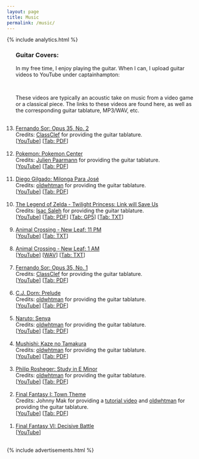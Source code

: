 ```yaml
---
layout: page
title: Music
permalink: /music/
---
```


{% include analytics.html %}
<script src="https://apis.google.com/js/platform.js"></script>

<OL reversed>

<H3>Guitar Covers:</H3>

In my free time, I enjoy playing the guitar. When I can, I upload guitar videos to YouTube under captainhampton:<br>

<div class="g-ytsubscribe" data-channel="captainhampton" data-layout="full" data-count="default"></div><br>

These videos are typically an acoustic take on music from a video game or a classical piece. The links to these videos are found here, as well as the corresponding guitar tablature, MP3/WAV, etc. <br><br>

<LI>
<A HREF="">Fernando Sor: Opus 35, No. 2</A><BR>
Credits: <A HREF="http://www.classclef.com">ClassClef</A> for providing the guitar tablature.<BR>
[<A HREF="">YouTube</A>]
[<A HREF="/tab/fernando_sor_opus_35_no_2_tab.pdf">Tab: PDF</A>]
</LI>
<BR>

<LI>
<A HREF="https://www.youtube.com/watch?v=_r9WMLXWSaw">Pokemon: Pokemon Center</A><BR>
Credits: <A HREF="https://www.youtube.com/watch?v=7udub67jPnA">Julien Paarmann</A> for providing the guitar tablature.<BR>
[<A HREF="https://www.youtube.com/watch?v=_r9WMLXWSaw">YouTube</A>]
[<A HREF="/tab/pokemon_center_tab.pdf">Tab: PDF</A>]
</LI>
<BR>

<LI>
<A HREF="https://youtu.be/qwEjpKY37RA">Diego Gilgado: Milonga Para José</A><BR>
Credits: <A HREF="https://www.youtube.com/user/oldwhtman">oldwhtman</A> for providing the guitar tablature.<BR>
[<A HREF="https://youtu.be/qwEjpKY37RA">YouTube</A>]
[<A HREF="/tab/milonga_para_jose_tab.pdf">Tab: PDF</A>]
</LI>
<BR>

<LI>
<A HREF="https://www.youtube.com/watch?v=fZ4ZD9zYKpE">The Legend of Zelda - Twilight Princess: Link will Save Us</A><BR>
Credits: <A HREF="https://www.youtube.com/watch?v=ovNtENdVP70">Isac Saleh</A> for providing the guitar tablature.<BR>
[<A HREF="https://www.youtube.com/watch?v=fZ4ZD9zYKpE">YouTube</A>]
[<A HREF="/tab/link_will_save_us_tab.pdf">Tab: PDF</A>]
[<A HREF="/tab/link_will_save_us_tab.gp5">Tab: GP5</A>]
[<A HREF="/tab/link_will_save_us_tab.txt">Tab: TXT</A>]
</LI>
<BR>

<LI>
<A HREF="https://youtu.be/t5vbn0t07OU">Animal Crossing - New Leaf: 11 PM</A><BR>
[<A HREF="https://youtu.be/t5vbn0t07OU">YouTube</A>]
[<A HREF="/tab/animal_crossing_new_leaf_11pm_tab.txt">Tab: TXT</A>]
</LI>
<BR>

<LI>
<A HREF="https://www.youtube.com/watch?v=6dtQJvAG-Bo">Animal Crossing - New Leaf: 1 AM</A><BR>
[<A HREF="https://www.youtube.com/watch?v=6dtQJvAG-Bo">YouTube</A>]
[<A HREF="/music/animal_crossing_new_leaf_1am.wav">WAV</A>]
[<A HREF="/tab/animal_crossing_new_leaf_1am_tab.txt">Tab: TXT</A>]
</LI>
<BR>

<LI>
<A HREF="https://www.youtube.com/watch?v=BqUJcfUGM3c">Fernando Sor: Opus 35, No. 1</A><BR>
Credits: <A HREF="http://www.classclef.com">ClassClef</A> for providing the guitar tablature.<BR>
[<A HREF="https://www.youtube.com/watch?v=BqUJcfUGM3c">YouTube</A>]
[<A HREF="/tab/fernando_sor_opus35_no1_tab.pdf">Tab: PDF</A>]
</LI>
<BR>

<LI>
<A HREF="https://www.youtube.com/watch?v=LkQmbee1-6Q">C.J. Dorn: Prelude</A> <BR>
Credits: <A HREF="https://www.youtube.com/user/oldwhtman">oldwhtman</A> for providing the guitar tablature.<BR>
[<A HREF="https://www.youtube.com/watch?v=LkQmbee1-6Q">YouTube</A>]
[<A HREF="/tab/dorn_prelude_tab.pdf">Tab: PDF</A>]
</LI>
<BR>

<LI>
<A HREF="https://www.youtube.com/watch?v=usT94v5JvhQ">Naruto: Senya</A><BR>
Credits: <A HREF="https://www.youtube.com/user/oldwhtman">oldwhtman</A> for providing the guitar tablature.<BR>
[<A HREF="https://www.youtube.com/watch?v=usT94v5JvhQ">YouTube</A>]
[<A HREF="/tab/naruto_senya_tab.pdf">Tab: PDF</A>]
</LI>
<BR>

<LI>
<A HREF="https://www.youtube.com/watch?v=4wIA1y09gkI">Mushishi: Kaze no Tamakura</A><BR>
Credits: <A HREF="https://www.youtube.com/user/oldwhtman">oldwhtman</A> for providing the guitar tablature.<BR>
[<A HREF="https://www.youtube.com/watch?v=4wIA1y09gkI">YouTube</A>]
[<A HREF="/tab/kaze_no_tamakura_tab.pdf">Tab: PDF</A>]
</LI>
<BR>

<LI>
<A HREF="https://www.youtube.com/watch?v=rWrEUVEQFPY">Philip Rosheger: Study in E Minor</A><BR>
Credits: <A HREF="https://www.youtube.com/user/oldwhtman">oldwhtman</A> for providing the guitar tablature.<BR>
[<A HREF="https://www.youtube.com/watch?v=rWrEUVEQFPY">YouTube</A>]
[<A HREF="/tab/rosheger_study_in_e_minor_tab.pdf">Tab: PDF</A>]
</LI>
<BR>

<LI>
<A HREF="https://www.youtube.com/watch?v=KdYfKii3E1o">Final Fantasy I: Town Theme</A><BR>
Credits: Johnny Mak for providing a <A HREF="https://www.youtube.com/watch?v=JTRc-K-46TY">tutorial video</A> and <A HREF="https://www.youtube.com/user/oldwhtman">oldwhtman</A> for providing the guitar tablature.<BR>
[<A HREF="https://www.youtube.com/watch?v=KdYfKii3E1o">YouTube</A>]
[<A HREF="/tab/ff1_town_theme_tab.pdf">Tab: PDF</A>]
</LI>
<BR>

<LI>
<A HREF="https://www.youtube.com/watch?v=DpjVJ76pLMY">Final Fantasy VI: Decisive Battle</A><BR>
[<A HREF="https://www.youtube.com/watch?v=DpjVJ76pLMY">YouTube</A>]
</LI>
<BR>

</OL>
{% include advertisements.html %}
